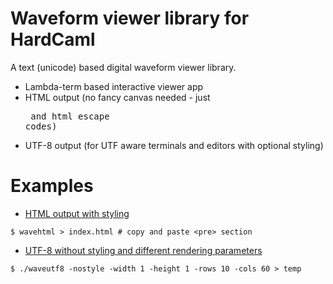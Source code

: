 # Waveform viewer library for HardCaml

A text (unicode) based digital waveform viewer library.

* Lambda-term based interactive viewer app
* HTML output (no fancy canvas needed - just <pre> and html escape codes)
* UTF-8 output (for UTF aware terminals and editors with optional styling)

# Examples

* [HTML output with styling](test/index.html)

```
$ wavehtml > index.html # copy and paste <pre> section
```

* [UTF-8 without styling and different rendering parameters](test/wave.txt)

```
$ ./waveutf8 -nostyle -width 1 -height 1 -rows 10 -cols 60 > temp
```

